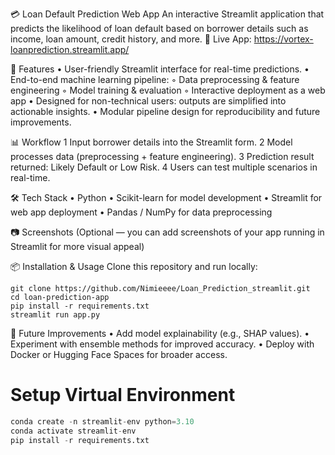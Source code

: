 💳 Loan Default Prediction Web App
An interactive Streamlit application that predicts the likelihood of loan default based on borrower details such as income, loan amount, credit history, and more.
🔗 Live App: https://vortex-loanprediction.streamlit.app/

🚀 Features
	•	User-friendly Streamlit interface for real-time predictions.
	•	End-to-end machine learning pipeline:
	◦	Data preprocessing & feature engineering
	◦	Model training & evaluation
	◦	Interactive deployment as a web app
	•	Designed for non-technical users: outputs are simplified into actionable insights.
	•	Modular pipeline design for reproducibility and future improvements.

📊 Workflow
	1	Input borrower details into the Streamlit form.
	2	Model processes data (preprocessing + feature engineering).
	3	Prediction result returned: Likely Default or Low Risk.
	4	Users can test multiple scenarios in real-time.

🛠️ Tech Stack
	•	Python
	•	Scikit-learn for model development
	•	Streamlit for web app deployment
	•	Pandas / NumPy for data preprocessing

📷 Screenshots
(Optional — you can add screenshots of your app running in Streamlit for more visual appeal)

📦 Installation & Usage
Clone this repository and run locally:

```
git clone https://github.com/Nimieeee/Loan_Prediction_streamlit.git
cd loan-prediction-app
pip install -r requirements.txt
streamlit run app.py
```

🎯 Future Improvements
	•	Add model explainability (e.g., SHAP values).
	•	Experiment with ensemble methods for improved accuracy.
	•	Deploy with Docker or Hugging Face Spaces for broader access.












# Setup Virtual Environment

```python
conda create -n streamlit-env python=3.10
conda activate streamlit-env
pip install -r requirements.txt
```
